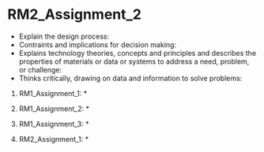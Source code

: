 # RM2_Assignment_2
   * Explain the design process:
   * Contraints and implications for decision making:
   * Explains technology theories, concepts and principles and describes the properties of materials or data or systems to address a need, problem, or challenge:
   * Thinks critically, drawing on data and information to solve problems:

1. RM1_Assignment_1:
   * 
   
3. RM1_Assignment_2:
   * 
   
5. RM1_Assignment_3:
   * 
   
7. RM2_Assignment_1:
   * 
